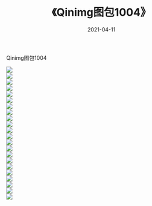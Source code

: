﻿---
layout: post
title:  《Qinimg图包1004》
date:   2021-04-11
img: http://imgx.orgx.ga/Qinimg图包/Qinimg图包1004/000.jpg
categories: [美女, 清纯, 唯美]
---

Qinimg图包1004

 ![](http://imgx.orgx.ga/Qinimg图包/Qinimg图包1004/001.jpg) <br>![](http://imgx.orgx.ga/Qinimg图包/Qinimg图包1004/002.jpg) <br>![](http://imgx.orgx.ga/Qinimg图包/Qinimg图包1004/003.jpg) <br>![](http://imgx.orgx.ga/Qinimg图包/Qinimg图包1004/004.jpg) <br>![](http://imgx.orgx.ga/Qinimg图包/Qinimg图包1004/005.jpg) <br>![](http://imgx.orgx.ga/Qinimg图包/Qinimg图包1004/006.jpg) <br>![](http://imgx.orgx.ga/Qinimg图包/Qinimg图包1004/007.jpg) <br>![](http://imgx.orgx.ga/Qinimg图包/Qinimg图包1004/008.jpg) <br>![](http://imgx.orgx.ga/Qinimg图包/Qinimg图包1004/009.jpg) <br>![](http://imgx.orgx.ga/Qinimg图包/Qinimg图包1004/010.jpg) <br>![](http://imgx.orgx.ga/Qinimg图包/Qinimg图包1004/011.jpg) <br>![](http://imgx.orgx.ga/Qinimg图包/Qinimg图包1004/012.jpg) <br>![](http://imgx.orgx.ga/Qinimg图包/Qinimg图包1004/013.jpg) <br>![](http://imgx.orgx.ga/Qinimg图包/Qinimg图包1004/014.jpg) <br>![](http://imgx.orgx.ga/Qinimg图包/Qinimg图包1004/015.jpg) <br>![](http://imgx.orgx.ga/Qinimg图包/Qinimg图包1004/016.jpg) <br>![](http://imgx.orgx.ga/Qinimg图包/Qinimg图包1004/017.jpg) <br>![](http://imgx.orgx.ga/Qinimg图包/Qinimg图包1004/018.jpg) <br>![](http://imgx.orgx.ga/Qinimg图包/Qinimg图包1004/019.jpg) <br>![](http://imgx.orgx.ga/Qinimg图包/Qinimg图包1004/020.jpg) <br>![](http://imgx.orgx.ga/Qinimg图包/Qinimg图包1004/021.jpg) <br>![](http://imgx.orgx.ga/Qinimg图包/Qinimg图包1004/022.jpg) <br>